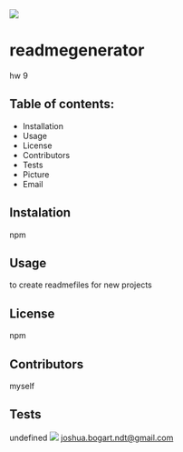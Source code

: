 
<img src="https://img.shields.io/npm/l/npm">

# readmegenerator
hw 9
## Table of contents:
* Installation
* Usage
* License
* Contributors
* Tests
* Picture
* Email
## Instalation
npm
## Usage
to create readmefiles for new projects
## License
npm
## Contributors
myself
## Tests
undefined
<img src="https://avatars1.githubusercontent.com/u/62902625?s=400&u=7ef57038cf9758046addd854686c14858ded3325&v=4">
joshua.bogart.ndt@gmail.com
